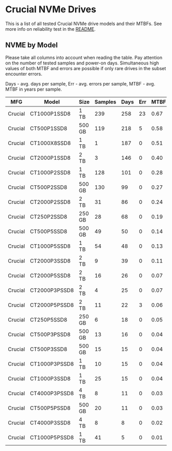 Crucial NVMe Drives
===================

This is a list of all tested Crucial NVMe drive models and their MTBFs. See more
info on reliability test in the [README](https://github.com/linuxhw/SMART).

NVME by Model
------------

Please take all columns into account when reading the table. Pay attention on the
number of tested samples and power-on days. Simultaneous high values of both MTBF
and errors are possible if only rare drives in the subset encounter errors.

Days - avg. days per sample,
Err  - avg. errors per sample,
MTBF - avg. MTBF in years per sample.

| MFG       | Model              | Size   | Samples | Days  | Err   | MTBF |
|-----------|--------------------|--------|---------|-------|-------|------|
| Crucial   | CT1000P1SSD8       | 1 TB   | 239     | 258   | 23    | 0.67   |
| Crucial   | CT500P1SSD8        | 500 GB | 119     | 218   | 5     | 0.58   |
| Crucial   | CT1000X8SSD8       | 1 TB   | 1       | 187   | 0     | 0.51   |
| Crucial   | CT2000P1SSD8       | 2 TB   | 3       | 146   | 0     | 0.40   |
| Crucial   | CT1000P2SSD8       | 1 TB   | 128     | 101   | 0     | 0.28   |
| Crucial   | CT500P2SSD8        | 500 GB | 130     | 99    | 0     | 0.27   |
| Crucial   | CT2000P2SSD8       | 2 TB   | 31      | 86    | 0     | 0.24   |
| Crucial   | CT250P2SSD8        | 250 GB | 28      | 68    | 0     | 0.19   |
| Crucial   | CT500P5SSD8        | 500 GB | 49      | 50    | 0     | 0.14   |
| Crucial   | CT1000P5SSD8       | 1 TB   | 54      | 48    | 0     | 0.13   |
| Crucial   | CT2000P3SSD8       | 2 TB   | 9       | 39    | 0     | 0.11   |
| Crucial   | CT2000P5SSD8       | 2 TB   | 16      | 26    | 0     | 0.07   |
| Crucial   | CT2000P3PSSD8      | 2 TB   | 4       | 25    | 0     | 0.07   |
| Crucial   | CT2000P5PSSD8      | 2 TB   | 11      | 22    | 3     | 0.06   |
| Crucial   | CT250P5SSD8        | 250 GB | 6       | 18    | 0     | 0.05   |
| Crucial   | CT500P3PSSD8       | 500 GB | 13      | 16    | 0     | 0.04   |
| Crucial   | CT500P3SSD8        | 500 GB | 15      | 15    | 0     | 0.04   |
| Crucial   | CT1000P3PSSD8      | 1 TB   | 10      | 15    | 0     | 0.04   |
| Crucial   | CT1000P3SSD8       | 1 TB   | 25      | 15    | 0     | 0.04   |
| Crucial   | CT4000P3PSSD8      | 4 TB   | 8       | 11    | 0     | 0.03   |
| Crucial   | CT500P5PSSD8       | 500 GB | 20      | 11    | 0     | 0.03   |
| Crucial   | CT4000P3SSD8       | 4 TB   | 8       | 8     | 0     | 0.02   |
| Crucial   | CT1000P5PSSD8      | 1 TB   | 41      | 5     | 0     | 0.01   |
